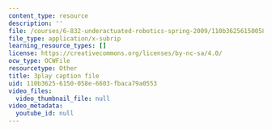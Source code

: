 ```yaml
---
content_type: resource
description: ''
file: /courses/6-832-underactuated-robotics-spring-2009/110b36256150058e6603fbaca79a0553_g-VehRFsDcI.srt
file_type: application/x-subrip
learning_resource_types: []
license: https://creativecommons.org/licenses/by-nc-sa/4.0/
ocw_type: OCWFile
resourcetype: Other
title: 3play caption file
uid: 110b3625-6150-058e-6603-fbaca79a0553
video_files:
  video_thumbnail_file: null
video_metadata:
  youtube_id: null
---
```

